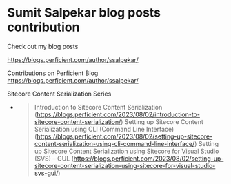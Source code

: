 # Sumit Salpekar blog posts contribution
Check out my blog posts 

https://blogs.perficient.com/author/ssalpekar/


Contributions on Perficient Blog
https://blogs.perficient.com/author/ssalpekar/

Sitecore Content Serialization Series
- > Introduction to Sitecore Content Serialization (https://blogs.perficient.com/2023/08/02/introduction-to-sitecore-content-serialization/)
  > Setting up Sitecore Content Serialization using CLI (Command Line Interface) (https://blogs.perficient.com/2023/08/02/setting-up-sitecore-content-serialization-using-cli-command-line-interface/)
  > Setting up Sitecore Content Serialization using Sitecore for Visual Studio (SVS) – GUI. (https://blogs.perficient.com/2023/08/02/setting-up-sitecore-content-serialization-using-sitecore-for-visual-studio-svs-gui/)
